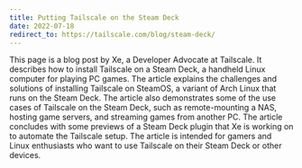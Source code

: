 ```yaml
---
title: Putting Tailscale on the Steam Deck
date: 2022-07-18
redirect_to: https://tailscale.com/blog/steam-deck/
---
```


<xeblog-conv name="Mimi" mood="happy">This page is a blog post by Xe, a Developer Advocate at Tailscale. It describes how to install Tailscale on a Steam Deck, a handheld Linux computer for playing PC games. The article explains the challenges and solutions of installing Tailscale on SteamOS, a variant of Arch Linux that runs on the Steam Deck. The article also demonstrates some of the use cases of Tailscale on the Steam Deck, such as remote-mounting a NAS, hosting game servers, and streaming games from another PC. The article concludes with some previews of a Steam Deck plugin that Xe is working on to automate the Tailscale setup. The article is intended for gamers and Linux enthusiasts who want to use Tailscale on their Steam Deck or other devices.</xeblog-conv>
